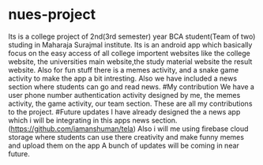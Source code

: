 # nues-project
Its is a college project of 2nd(3rd semester) year BCA student(Team of two) studing in Maharaja Surajmal institute. 
Its is an android app which basically focus on the easy access of all college importent websites like the college website, the universities main website,the study material website the result website. 
Also for fun stuff there is a memes activity, and a snake game activity to make the app a bit intresting. 
Also we have included a news section where students can go and read news. 
#My contribution We have a user phone number authentication activity designed by me, the memes activity, the game activity, our team section. 
These are all my contributions to the project. 
#Future updates I have already designed the a news app which i will be integrating in this apps news section.(https://github.com/iamanshuman/tela) 
Also i will me using firebase cloud storage where students can use there creativity and make funny memes and upload them on the app A bunch of updates will be coming in near future.
